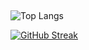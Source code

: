 ##

![Top Langs](https://github-readme-stats.vercel.app/api/top-langs/?username=fikrihaikalm&layout=compact)


[![GitHub Streak](https://streak-stats.demolab.com?user=fikrihaikalm&theme=tokyonight&date_format=j%20M%5B%20Y%5D)](https://git.io/streak-stats)
